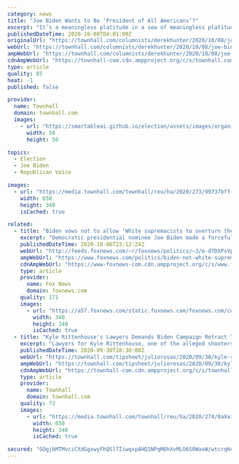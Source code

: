 ```yaml
---
category: news
title: "Joe Biden Wants to Be ‘President of All Americans’?"
excerpt: "It’s a meaningless platitude in a sea of meaningless platitudes. In fact, most of what Joe Biden says is a bunch of meaningless platitudes. But one sticks out, to me"
publishedDateTime: 2020-10-08T04:01:00Z
originalUrl: "https://townhall.com/columnists/derekhunter/2020/10/08/joe-biden-wants-to-be-president-of-all-americans-n2577632"
webUrl: "https://townhall.com/columnists/derekhunter/2020/10/08/joe-biden-wants-to-be-president-of-all-americans-n2577632"
ampWebUrl: "https://townhall.com/columnists/derekhunter/2020/10/08/joe-biden-wants-to-be-president-of-all-americans-n2577632?amp=true"
cdnAmpWebUrl: "https://townhall-com.cdn.ampproject.org/c/s/townhall.com/columnists/derekhunter/2020/10/08/joe-biden-wants-to-be-president-of-all-americans-n2577632?amp=true"
type: article
quality: 85
heat: -1
published: false

provider:
  name: Townhall
  domain: townhall.com
  images:
    - url: "https://smartableai.github.io/election/assets/images/organizations/townhall.com-50x50.jpg"
      width: 50
      height: 50

topics:
  - Election
  - Joe Biden
  - Republican Voice

images:
  - url: "https://media.townhall.com/townhall/reu/ha/2020/273/99737bff-a3b3-4fda-8f05-edaaafd875d3.jpg"
    width: 650
    height: 340
    isCached: true

related:
  - title: "Biden vows not to allow ‘White supremacists to overturn the America of Lincoln’"
    excerpt: "Democratic presidential nominee Joe Biden made a forceful plea for national unity on Tuesday as he took aim at “extremist white supremacist groups menacing our communities.”"
    publishedDateTime: 2020-10-06T23:12:24Z
    webUrl: "http://feeds.foxnews.com/~r/foxnews/politics/~3/e-dTDXPsVpc/biden-not-white-supremacists-overturn-america-lincoln"
    ampWebUrl: "https://www.foxnews.com/politics/biden-not-white-supremacists-overturn-america-lincoln.amp"
    cdnAmpWebUrl: "https://www-foxnews-com.cdn.ampproject.org/c/s/www.foxnews.com/politics/biden-not-white-supremacists-overturn-america-lincoln.amp"
    type: article
    provider:
      name: Fox News
      domain: foxnews.com
    quality: 171
    images:
      - url: "https://a57.foxnews.com/static.foxnews.com/foxnews.com/content/uploads/2018/12/340/340/Allie_Raffa-e1545230310214.png?ve=1&tl=1"
        width: 340
        height: 340
        isCached: true
  - title: "Kyle Rittenhouse's Lawyers Demands Biden Campaign Retract Their Claim He Is a White Supremacist"
    excerpt: "Lawyers for Kyle Rittenhouse, one of the alleged shooters in Kenosha, Wisconsin, are demanding Joe Biden's Democratic presidential campaign retract their claim that the 17-year-old is a white supremac"
    publishedDateTime: 2020-09-30T18:30:00Z
    webUrl: "https://townhall.com/tipsheet/juliorosas/2020/09/30/kyle-rittenhouses-lawyers-demands-biden-campaign-retract-their-claim-he-is-a-whit-n2577216"
    ampWebUrl: "https://townhall.com/tipsheet/juliorosas/2020/09/30/kyle-rittenhouses-lawyers-demands-biden-campaign-retract-their-claim-he-is-a-whit-n2577216?amp=true"
    cdnAmpWebUrl: "https://townhall-com.cdn.ampproject.org/c/s/townhall.com/tipsheet/juliorosas/2020/09/30/kyle-rittenhouses-lawyers-demands-biden-campaign-retract-their-claim-he-is-a-whit-n2577216?amp=true"
    type: article
    provider:
      name: Townhall
      domain: townhall.com
    quality: 73
    images:
      - url: "https://media.townhall.com/townhall/reu/ha/2020/274/0a9a10d2-1964-46d9-855d-9c96cc8caeef.jpg"
        width: 650
        height: 340
        isCached: true

secured: "GOgjbMTMvciCXdGgxwyFhQSl7IiwqxpAHQ1NPqM8hXvMLO6S0WaoW/wtcrqHcJT140CAXoTuZRIpbW3uhE0jp1P1Yxvr2H3hQt2h+8WKy2cEFHZIotmxb9t5027AwM61IIZRkW9/leFabliwIsnOkmIhqtwlVTqPBz/4sAJNOOO9OzO3yaiSikPVR8g/P6dSzn7MARYS0tEil2P2hMtBkeIWDyz03femYwJMzXodr5UrmE6LiOArbHz7Sise5H3zPAeMo5UzxQTYsTmoWi+g63EaVqIqPoaQ39O5lycYnalQHfk6oiY0AumC/ucRWzAcD6hUFbTExdPHY38d1WN7uwFh7aPENONkETU51qBKUks=;5X9URH9Ccf4dqP9RPb2gaw=="
---
```


